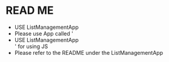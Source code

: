 # READ ME
<ul>
  <li>USE ListManagementApp</li>
  <li>Please use App called '  <li>USE ListManagementApp</li>
' for using JS</li>
<li>Please refer to the README under the ListManagementApp</li>
</ul>


